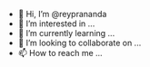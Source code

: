 - 👋 Hi, I’m @reyprananda
- 👀 I’m interested in ...
- 🌱 I’m currently learning ...
- 💞️ I’m looking to collaborate on ...
- 📫 How to reach me ...

<!---
reyprananda/reyprananda is a ✨ special ✨ repository because its `README.md` (this file) appears on your GitHub profile.
You can click the Preview link to take a look at your changes.
--->
